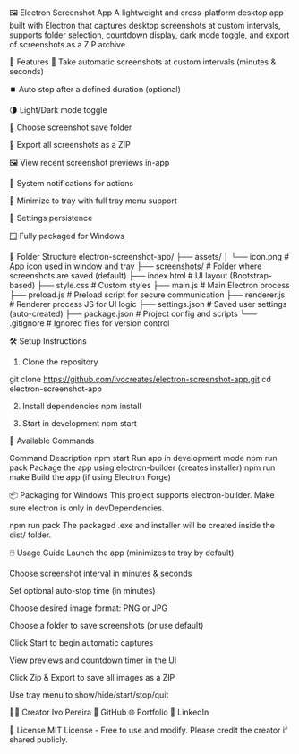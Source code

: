 🖼️ Electron Screenshot App
A lightweight and cross-platform desktop app built with Electron that captures desktop screenshots at custom intervals, supports folder selection, countdown display, dark mode toggle, and export of screenshots as a ZIP archive.

🚀 Features
📸 Take automatic screenshots at custom intervals (minutes & seconds)

⏹️ Auto stop after a defined duration (optional)

🌗 Light/Dark mode toggle

📁 Choose screenshot save folder

🧾 Export all screenshots as a ZIP

🖼️ View recent screenshot previews in-app

🔔 System notifications for actions

🛑 Minimize to tray with full tray menu support

🧠 Settings persistence

🪟 Fully packaged for Windows

📂 Folder Structure
electron-screenshot-app/
├── assets/
│   └── icon.png              # App icon used in window and tray
├── screenshots/              # Folder where screenshots are saved (default)
├── index.html                # UI layout (Bootstrap-based)
├── style.css                 # Custom styles
├── main.js                   # Main Electron process
├── preload.js                # Preload script for secure communication
├── renderer.js               # Renderer process JS for UI logic
├── settings.json             # Saved user settings (auto-created)
├── package.json              # Project config and scripts
└── .gitignore                # Ignored files for version control

🛠️ Setup Instructions
1. Clone the repository

git clone https://github.com/ivocreates/electron-screenshot-app.git
cd electron-screenshot-app

2. Install dependencies
npm install

3. Start in development
npm start

🧪 Available Commands

Command	Description
npm start	Run app in development mode
npm run pack	Package the app using electron-builder (creates installer)
npm run make	Build the app (if using Electron Forge)

📦 Packaging for Windows
This project supports electron-builder. Make sure electron is only in devDependencies.

npm run pack
The packaged .exe and installer will be created inside the dist/ folder.

🖱️ Usage Guide
Launch the app (minimizes to tray by default)

Choose screenshot interval in minutes & seconds

Set optional auto-stop time (in minutes)

Choose desired image format: PNG or JPG

Choose a folder to save screenshots (or use default)

Click Start to begin automatic captures

View previews and countdown timer in the UI

Click Zip & Export to save all images as a ZIP

Use tray menu to show/hide/start/stop/quit

🧑‍💻 Creator
Ivo Pereira
🔗 GitHub
🌐 Portfolio
💼 LinkedIn

📝 License
MIT License - Free to use and modify. Please credit the creator if shared publicly.
